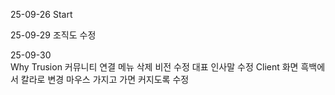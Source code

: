 25-09-26
Start 

25-09-29
조직도 수정 

25-09-30  
Why Trusion 커뮤니티 연결 메뉴 삭제
비전 수정
대표 인사말 수정
Client 화면 
흑백에서 칼라로 변경 
마우스 가지고 가면 커지도록 수정
